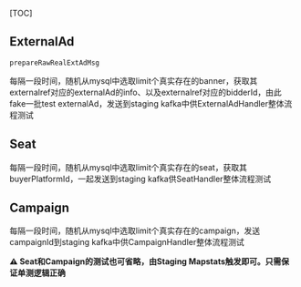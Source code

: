 [TOC]



## ExternalAd

```
prepareRawRealExtAdMsg
```

每隔一段时间，随机从mysql中选取limit个真实存在的banner，获取其externalref对应的externalAd的info、以及externalref对应的bidderId，由此fake一批test externalAd，发送到staging kafka中供ExternalAdHandler整体流程测试



## Seat

每隔一段时间，随机从mysql中选取limit个真实存在的seat，获取其buyerPlatformId，一起发送到staging kafka供SeatHandler整体流程测试



## Campaign

每隔一段时间，随机从mysql中选取limit个真实存在的campaign，发送campaignId到staging kafka中供CampaignHandler整体流程测试



**⚠️ Seat和Campaign的测试也可省略，由Staging Mapstats触发即可。只需保证单测逻辑正确**



